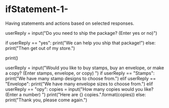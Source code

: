 # ifStatement-1-
Having statements and actions based on selected responses.

userReply = input("Do you need to ship the package? (Enter yes or no)")

if userReply == "yes":
    print("We can help you ship that package!")
else:
    print("Then get out of my store.")

print()

userReply = input("Would you like to buy stamps, buy an envelope, or make a copy? (Enter stamps, envelope, or copy) ")
if userReply == "Stamps":
    print("We have many stamp designs to choose from.")
elif userReply == "Envelope":
    print("We have many envelope sizes to choose from.")
elif userReply == "opy":
    copies = input("How many copies would you like? (Enter a number) ")
    print("Here are {} copies.".format(copies))
else:
    print("Thank you, please come again.")
